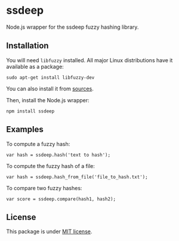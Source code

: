 # ssdeep

Node.js wrapper for the ssdeep fuzzy hashing library.

## Installation

You will need `libfuzzy` installed. All major Linux distributions have it available as a package:
```
sudo apt-get install libfuzzy-dev
```
You can also install it from [sources](http://ssdeep.sourceforge.net/#download).

Then, install the Node.js wrapper:
```
npm install ssdeep
```


## Examples

To compute a fuzzy hash:
```node
var hash = ssdeep.hash('text to hash');
```

To compute the fuzzy hash of a file:
```node
var hash = ssdeep.hash_from_file('file_to_hash.txt');
```

To compare two fuzzy hashes:
```node
var score = ssdeep.compare(hash1, hash2);
```


## License

This package is under [MIT license](LICENSE).
